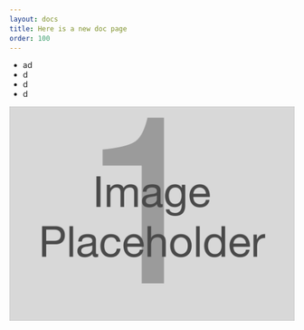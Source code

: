 ```yaml
---
layout: docs
title: Here is a new doc page
order: 100
---
```

* ad
* d
* d
* d

![](/static/uploads/imageplaceholder1.png)
